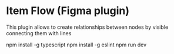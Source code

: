 
<h1> Item Flow (Figma plugin) </h1>
This plugin allows to create relationships between nodes by visible connecting them with lines


npm install -g typescript
npm install -g eslint
npm run dev